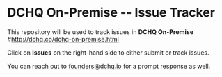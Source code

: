 <figure>
<img src="http://ww1.prweb.com/prfiles/2015/07/21/12907174/gI_146921_dchq-logo.png" alt="" />
</figure>

DCHQ On-Premise -- Issue Tracker
===========================

This repository will be used to track issues in **DCHQ On-Premise**
#http://dchq.co/dchq-on-premise.html

Click on **Issues** on the right-hand side to either submit or track issues.

You can reach out to founders@dchq.io for a prompt response as well.
